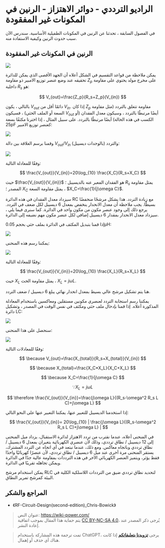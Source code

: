# الراديو الترددي - دوائر الاهتزاز - الرنين في المكونات غير المفقودة

في الفصول السابقة ، تحدثنا عن الرنين في المكونات الطفيلية الأساسية. سندرس الآن سبب حدوث الرنين وكيفية الاستفادة منه.

## الرنين في المكونات غير المفقودة

![](https://img.wiki-power.com/d/wiki-media/img/20220411172646.png)

يمكن ملاحظة من قواعد التقسيم في الشكل أعلاه أن الجهد الأقصى الذي يمكن للدائرة تحقيقه عند وضع عنصر توزيع الامبير ذو مقاومة $Z_p$ على مخرج مولد يحتوي على مقاومة داخلية $R_s$ هو:

$$
V_{out}=\frac{Z_p}{R_s+Z_p}(V_{in})
$$

بالتالي ، يكون $V_{out}$ دائمًا أقل من $V_{in}$. إذا كان $Z_p$ مقاومة تتعلق بالتردد (مثل مقاومة السعة أو الملف الحثي) ، فسيكون $V_{out}$ أيضًا مرتبطًا بالتردد ، وسيكون معدل الفقدان (أو الكسب في هذه الحالة) أيضًا مرتبطًا بالتردد. على سبيل المثال ، إذا اخترنا مكثفًا بسعة 25pF كعنصر توزيع الامبير:

![](https://img.wiki-power.com/d/wiki-media/img/20220418095301.png)

وقمنا برسم العلاقة بين دالة $V_{out}/V_{in}$ (بالوحدات ديسيبل) والتردد:

![](https://img.wiki-power.com/d/wiki-media/img/20220418095324.png)

وفقًا للمعادلة التالية:

$$
\frac{V_{out}}{V_{in}}=20\log_{10} \frac{X_C}{R_s+X_C}
$$

حيث $\frac{V_{out}}{V_{in}}$ هو الفقدان المعبر عنه بالديسيبل ؛ $R_s$ يمثل مقاومة المصدر ؛ $X_C$ يمثل مقاومة السعة ، $X_C=\frac{1}{j\omega C}$.

سيزداد معدل الفقدان في هذه الدائرة RC مع زيادة التردد. هذا يشكل مرشحًا منخفضًا بسيطًا. يجب ملاحظة أن معدل الانحدار ينخفض بمعدل 6 ديسيبل لكل ضعف في التردد. يرجع ذلك إلى وجود عنصر مكون من مكون واحد في الدائرة. كما سنرى فيما يلي ، سيزداد معدل الانحدار بمقدار 6 ديسيبل إضافي لكل عنصر مكون مهم نضيفه إلى الدائرة.

إذا قمنا بتبديل المكثف في الدائرة بملف حثي بحجم 0.05µH:

![](https://img.wiki-power.com/d/wiki-media/img/20220418101327.png)

يمكننا رسم هذه المنحنى:

![](https://img.wiki-power.com/d/wiki-media/img/20220418101522.png)

وفقًا للمعادلة التالية:

$$
\frac{V_{out}}{V_{in}}=20\log_{10} \frac{X_L}{R_s+X_L}
$$

حيث $X_L$ يمثل مقاومة الحث ، $X_L=j\omega L$.

هنا يتم تشكيل مرشح عالي بسيط بمعدل انحدار نهائي يبلغ 6 ديسيبل / ضعف التردد.

يمكننا رسم استجابة التردد لعنصري مكونين مستقلين ومعاكسين باستخدام المعادلة المذكورة أعلاه. إذا قمنا بإدخال ملف حثي ومكثف في نفس الوقت في المصدر ، وتشكيل دائرة LC:

![](https://img.wiki-power.com/d/wiki-media/img/20220418103702.png)

سنحصل على هذا المنحنى:

![](https://img.wiki-power.com/d/wiki-media/img/20220418103931.png)

وفقًا للمعادلات التالية:

$$
\because V_{out}=\frac{X_{total}}{R_s+X_{total}}(V_{in})
$$

$$
\because X_{total}=\frac{X_C*X_L}{X_C+X_L}
$$

$$
\because X_C=\frac{1}{j\omega C}
$$

$$
\because X_L=j\omega L
$$

$$
\therefore \frac{V_{out}}{V_{in}}=\frac{j\omega L}{(R_s-\omega^2 R_s L C)+j\omega L}
$$

إذا استخدمنا الديسيبل للتعبير عنها، يمكننا التعبير عنها على النحو التالي:

$$
\frac{V_{out}}{V_{in}}= 20\log_{10} | \frac{j\omega L}{(R_s-\omega^2 R_s L C)+j\omega L}  |
$$

في المنحنى أعلاه، عندما نقترب من تردد الاهتزاز لدائرة الاستقبال، يزداد ميل المنحنى إلى 12 ديسيبل / نطاق ترددي، وذلك لأن عنصري الكهربائية يتغيران بمعدل 6 ديسيبل / نطاق ترددي وباتجاه معاكس. ومع ذلك، عندما نبتعد في أي اتجاه عن التردد المشترك، يستقر المنحنى مرة أخرى عند ميل 6 ديسيبل / نطاق ترددي، لأن عنصرًا كهربائيًا واحدًا فقط يؤثر، ويتميز العنصر الكهربائي الآخر في هذه الترددات بمقاومة عالية جدًا في الدائرة ويمكن تجاهله تقريبًا في الدائرة.

يمكن استخدام مرشح RLC لتحديد نطاق ترددي ضيق من الترددات اللاسلكية الكلية في البيئة كمرشح تمرير النطاق.

## المراجع والشكر

- 《RF-Circuit-Design(second-edition)\_Chris-Bowick》

> عنوان النص: <https://wiki-power.com/>  
> يتم حماية هذا المقال بموجب اتفاقية [CC BY-NC-SA 4.0](https://creativecommons.org/licenses/by/4.0/deed.zh)، يُرجى ذكر المصدر عند إعادة النشر.

> تمت ترجمة هذه المشاركة باستخدام ChatGPT، يرجى [**تزويدنا بتعليقاتكم**](https://github.com/linyuxuanlin/Wiki_MkDocs/issues/new) إذا كانت هناك أي حذف أو إهمال.